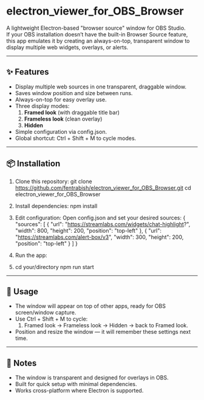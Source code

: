 # electron_viewer_for_OBS_Browser

A lightweight Electron-based "browser source" window for OBS Studio.  
If your OBS installation doesn’t have the built-in Browser Source feature, this app emulates it by creating an always-on-top, transparent window to display multiple web widgets, overlays, or alerts.

---

## ✨ Features

- Display multiple web sources in one transparent, draggable window.
- Saves window position and size between runs.
- Always-on-top for easy overlay use.
- Three display modes:
  1. **Framed look** (with draggable title bar)
  2. **Frameless look** (clean overlay)
  3. **Hidden**
- Simple configuration via config.json.
- Global shortcut: Ctrl + Shift + M to cycle modes.

---

## 📦 Installation

1. Clone this repository:
   git clone https://github.com/fentrabish/electron_viewer_for_OBS_Browser.git
   cd electron_viewer_for_OBS_Browser

2. Install dependencies:
   npm install

3. Edit configuration:
   Open config.json and set your desired sources:
   {
     "sources": [
       {
         "url": "https://streamlabs.com/widgets/chat-highlight?",
         "width": 800,
         "height": 200,
         "position": "top-left"
       },
       {
         "url": "https://streamlabs.com/alert-box/v3",
         "width": 300,
         "height": 200,
         "position": "top-left"
       }
     ]
   }

4. Run the app:
5. cd your/directory
   npm run start

---

## 🎯 Usage

- The window will appear on top of other apps, ready for OBS screen/window capture.
- Use Ctrl + Shift + M to cycle:
  1. Framed look → Frameless look → Hidden → back to Framed look.
- Position and resize the window — it will remember these settings next time.

---

## 🛑 Notes

- The window is transparent and designed for overlays in OBS.
- Built for quick setup with minimal dependencies.
- Works cross-platform where Electron is supported.
